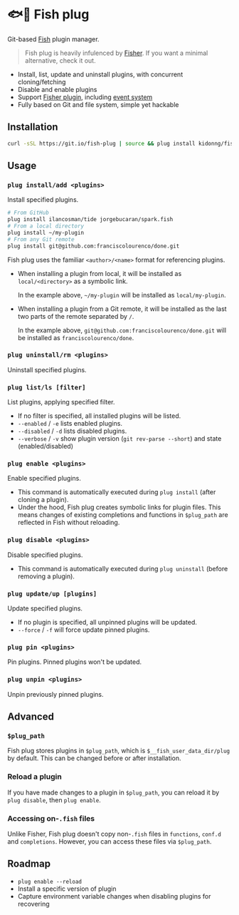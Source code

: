 # 🐟🔌 Fish plug

Git-based [Fish](https://fishshell.com/) plugin manager.

> Fish plug is heavily infulenced by [Fisher](https://github.com/jorgebucaran/fisher). If you want a minimal alternative, check it out.

- Install, list, update and uninstall plugins, with concurrent cloning/fetching
- Disable and enable plugins
- Support [Fisher plugin](https://github.com/jorgebucaran/fisher#creating-a-plugin), including [event system](https://github.com/jorgebucaran/fisher#event-system)
- Fully based on Git and file system, simple yet hackable

## Installation

```sh
curl -sSL https://git.io/fish-plug | source && plug install kidonng/fish-plug
```

## Usage

### `plug install/add <plugins>`

Install specified plugins.

```sh
# From GitHub
plug install ilancosman/tide jorgebucaran/spark.fish
# From a local directory
plug install ~/my-plugin
# From any Git remote
plug install git@github.com:franciscolourenco/done.git
```

Fish plug uses the familiar `<author>/<name>` format for referencing plugins.

- When installing a plugin from local, it will be installed as `local/<directory>` as a symbolic link.

  In the example above, `~/my-plugin` will be installed as `local/my-plugin`.

- When installing a plugin from a Git remote, it will be installed as the last two parts of the remote separated by `/`.

  In the example above, `git@github.com:franciscolourenco/done.git` will be installed as `franciscolourenco/done`.

### `plug uninstall/rm <plugins>`

Uninstall specified plugins.

### `plug list/ls [filter]`

List plugins, applying specified filter.

- If no filter is specified, all installed plugins will be listed.
- `--enabled` / `-e` lists enabled plugins.
- `--disabled` / `-d` lists disabled plugins.
- `--verbose` / `-v` show plugin version (`git rev-parse --short`) and state (enabled/disabled)

### `plug enable <plugins>`

Enable specified plugins.

- This command is automatically executed during `plug install` (after cloning a plugin).
- Under the hood, Fish plug creates symbolic links for plugin files. This means changes of existing completions and functions in `$plug_path` are reflected in Fish without reloading.

### `plug disable <plugins>`

Disable specified plugins.

- This command is automatically executed during `plug uninstall` (before removing a plugin).

### `plug update/up [plugins]`

Update specified plugins.

- If no plugin is specified, all unpinned plugins will be updated.
- `--force` / `-f` will force update pinned plugins.

### `plug pin <plugins>`

Pin plugins. Pinned plugins won't be updated.

### `plug unpin <plugins>`

Unpin previously pinned plugins.

## Advanced

### `$plug_path`

Fish plug stores plugins in `$plug_path`, which is `$__fish_user_data_dir/plug` by default. This can be changed before or after installation.

### Reload a plugin

If you have made changes to a plugin in `$plug_path`, you can reload it by `plug disable`, then `plug enable`.

### Accessing on-`.fish` files

Unlike Fisher, Fish plug doesn't copy non-`.fish` files in `functions`, `conf.d` and `completions`. However, you can access these files via `$plug_path`.

## Roadmap

- `plug enable --reload`
- Install a specific version of plugin
- Capture environment variable changes when disabling plugins for recovering
